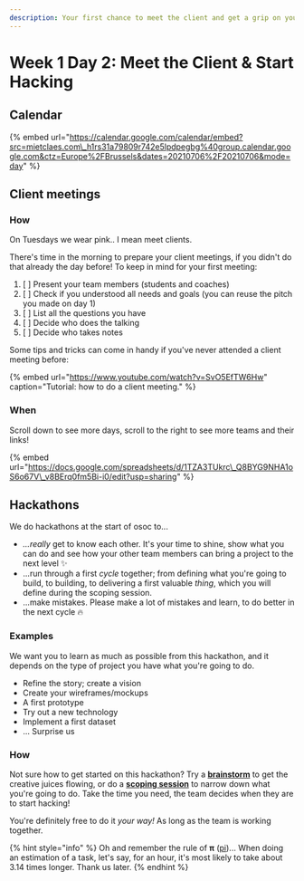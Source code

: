 ```yaml
---
description: Your first chance to meet the client and get a grip on your project.
---
```


# Week 1 Day 2: Meet the Client & Start Hacking

## Calendar

{% embed url="https://calendar.google.com/calendar/embed?src=mietclaes.com\_h1rs31a79809r742e5lpdpegbg%40group.calendar.google.com&ctz=Europe%2FBrussels&dates=20210706%2F20210706&mode=day" %}

## Client meetings

### How

On Tuesdays we wear pink.. I mean meet clients.

There's time in the morning to prepare your client meetings, if you didn't do that already the day before! To keep in mind for your first meeting:

1. [ ] Present your team members \(students and coaches\)
2. [ ] Check if you understood all needs and goals \(you can reuse the pitch you made on day 1\)
3. [ ] List all the questions you have
4. [ ] Decide who does the talking
5. [ ] Decide who takes notes

Some tips and tricks can come in handy if you've never attended a client meeting before:

{% embed url="https://www.youtube.com/watch?v=SvO5EfTW6Hw" caption="Tutorial: how to do a client meeting." %}

### When

Scroll down to see more days, scroll to the right to see more teams and their links!

{% embed url="https://docs.google.com/spreadsheets/d/1TZA3TUkrc\_Q8BYG9NHA1oS6o67V\_v8BErq0fm5Bi-i0/edit?usp=sharing" %}

## Hackathons

We do hackathons at the start of osoc to...

* _...really_ get to know each other. It's your time to shine, show what you can do and see how your other team members can bring a project to the next level ✨
* ...run through a first _cycle_ together; from defining what you're going to build, to building, to delivering a first valuable _thing_, which you will define during the scoping session.
* ...make mistakes. Please make a lot of mistakes and learn, to do better in the next cycle 🔥

### Examples

We want you to learn as much as possible from this hackathon, and it depends on the type of project you have what you're going to do.

* Refine the story; create a vision
* Create your wireframes/mockups
* A first prototype
* Try out a new technology
* Implement a first dataset
* ... Surprise us

### How

Not sure how to get started on this hackathon? Try a [**brainstorm**](https://help.osoc.be/global/coaches/the-coaching-job/how-to-manage-a-team#3-brainstorm-ideas-2-bonus-adaptions) to get the creative juices flowing, or do a [**scoping session**](https://help.osoc.be/global/coaches/the-coaching-job/how-to-manage-a-team#how-to-do-a-scoping-session) to narrow down what you're going to do. Take the time you need, the team decides when they are to start hacking! 

You're definitely free to do it _your way!_ As long as the team is working together.

{% hint style="info" %}
Oh and remember the rule of **π** \([pi](https://twitter.com/pietercolpaert)\)... When doing an estimation of a task, let's say, for an hour, it's most likely to take about 3.14 times longer. Thank us later.
{% endhint %}

